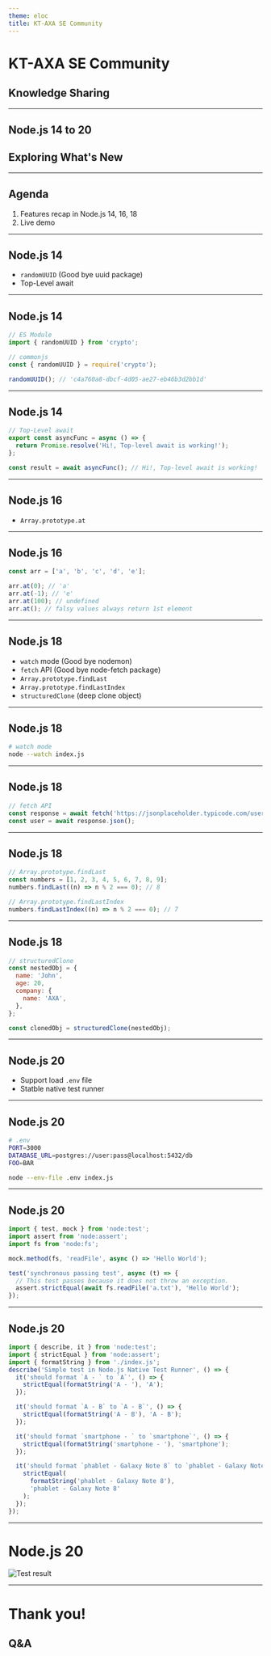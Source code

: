 ```yaml
---
theme: eloc
title: KT-AXA SE Community
---
```


# KT-AXA SE Community

## Knowledge Sharing

---

## Node.js 14 to 20

## Exploring What's New

---

## Agenda

1. Features recap in Node.js 14, 16, 18
2. Live demo

---

## Node.js 14

- `randomUUID` (Good bye uuid package)
- Top-Level await

---

## Node.js 14

```js
// ES Module
import { randomUUID } from 'crypto';

// commonjs
const { randomUUID } = require('crypto');

randomUUID(); // 'c4a760a8-dbcf-4d05-ae27-eb46b3d2bb1d'
```

---

## Node.js 14

```js
// Top-Level await
export const asyncFunc = async () => {
  return Promise.resolve('Hi!, Top-level await is working!');
};

const result = await asyncFunc(); // Hi!, Top-level await is working!
```

---

## Node.js 16

- `Array.prototype.at`

---

## Node.js 16

```js
const arr = ['a', 'b', 'c', 'd', 'e'];

arr.at(0); // 'a'
arr.at(-1); // 'e'
arr.at(100); // undefined
arr.at(); // falsy values always return 1st element
```

---

## Node.js 18

- `watch` mode (Good bye nodemon)
- `fetch` API (Good bye node-fetch package)
- `Array.prototype.findLast`
- `Array.prototype.findLastIndex`
- `structuredClone` (deep clone object)

---

## Node.js 18

```bash
# watch mode
node --watch index.js
```

---

## Node.js 18

```js
// fetch API
const response = await fetch('https://jsonplaceholder.typicode.com/users/1');
const user = await response.json();
```

---

## Node.js 18

```js
// Array.prototype.findLast
const numbers = [1, 2, 3, 4, 5, 6, 7, 8, 9];
numbers.findLast((n) => n % 2 === 0); // 8

// Array.prototype.findLastIndex
numbers.findLastIndex((n) => n % 2 === 0); // 7
```

---

## Node.js 18

```js
// structuredClone
const nestedObj = {
  name: 'John',
  age: 20,
  company: {
    name: 'AXA',
  },
};

const clonedObj = structuredClone(nestedObj);
```

---

## Node.js 20

- Support load `.env` file
- Statble native test runner

---

## Node.js 20

```bash
# .env
PORT=3000
DATABASE_URL=postgres://user:pass@localhost:5432/db
FOO=BAR

node --env-file .env index.js
```

---

## Node.js 20

```js
import { test, mock } from 'node:test';
import assert from 'node:assert';
import fs from 'node:fs';

mock.method(fs, 'readFile', async () => 'Hello World');

test('synchronous passing test', async (t) => {
  // This test passes because it does not throw an exception.
  assert.strictEqual(await fs.readFile('a.txt'), 'Hello World');
});
```

---

## Node.js 20

```js
import { describe, it } from 'node:test';
import { strictEqual } from 'node:assert';
import { formatString } from './index.js';
describe('Simple test in Node.js Native Test Runner', () => {
  it('should format `A - ` to `A`', () => {
    strictEqual(formatString('A - '), 'A');
  });

  it('should format `A - B` to `A - B`', () => {
    strictEqual(formatString('A - B'), 'A - B');
  });

  it('should format `smartphone - ` to `smartphone`', () => {
    strictEqual(formatString('smartphone - '), 'smartphone');
  });

  it('should format `phablet - Galaxy Note 8` to `phablet - Galaxy Note 8`', () => {
    strictEqual(
      formatString('phablet - Galaxy Note 8'),
      'phablet - Galaxy Note 8'
    );
  });
});
```

---

# Node.js 20

![Test result](/test_result.png)

---

# Thank you!

## Q&A
